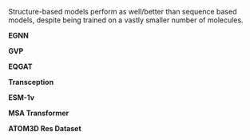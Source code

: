 
Structure-based models perform as well/better than sequence based models, despite being trained on a vastly smaller number of molecules. 


**EGNN**


**GVP**


**EQGAT**


**Transception**


**ESM-1v**


**MSA Transformer**



**ATOM3D Res Dataset**

